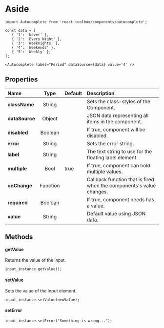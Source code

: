 # Aside

```
import Autocomplete from 'react-toolbox/components/autocomplete';

const data = [
   { '1': 'Never' },
   { '2': 'Every Night' },
   { '3': 'Weeknights' },
   { '4': 'Weekends' },
   { '5': 'Weekly' },
];

<Autocomplete label="Period" dataSource={data} value='4' />
```

## Properties

| Name              | Type          | Default         | Description|
|:-                 |:-:            | :-              |:-|
| **className**     | String        |                 | Sets the class-styles of the Component.|
| **dataSource**    | Object        |                 | JSON data representing all items in the component.|
| **disabled**      | Boolean       |                 | If true, component will be disabled.|
| **error**         | String        |                 | Sets the error string.|
| **label**         | String        |                 | The text string to use for the floating label element.|
| **multiple**      | Bool          | true            | If true, component can hold multiple values.|
| **onChange**      | Function      |                 | Callback function that is fired when the components's value changes.|
| **required**      | Boolean       |                 | If true, component needs has a value.|
| **value**         | String        |                 | Default value using JSON data.|

## Methods

#### getValue
Returns the value of the input.

```
input_instance.getValue();
```

#### setValue
Sets the value of the input element.

```
input_instance.setValue(newValue);
```

#### setError

```
input_instance.setError("Something is wrong...");
```
